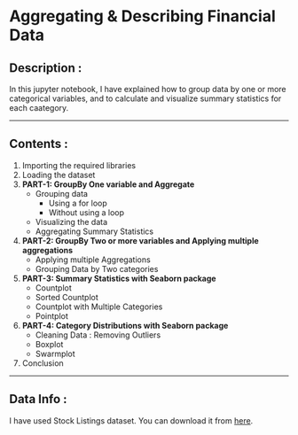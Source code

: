 # Aggregating & Describing Financial Data

## Description :
In this jupyter notebook, I have explained how to group data by one or more categorical variables, and to calculate and visualize summary statistics for each caategory.

---
## Contents :
1. Importing the required libraries
2. Loading the dataset
3. **PART-1: GroupBy One variable and Aggregate**
    - Grouping data
      - Using a for loop
      - Without using a loop
    - Visualizing the data
    - Aggregating Summary Statistics
4. **PART-2: GroupBy Two or more variables and Applying multiple aggregations**
    - Applying multiple Aggregations
    - Grouping Data by Two categories
5. **PART-3: Summary Statistics with Seaborn package**
    - Countplot
    - Sorted Countplot
    - Countplot with Multiple Categories
    - Pointplot
6. **PART-4: Category Distributions with Seaborn package**
    - Cleaning Data : Removing Outliers
    - Boxplot
    - Swarmplot
7. Conclusion

---
## Data Info :
I have used Stock Listings dataset. You can download it from [here](https://github.com/Ravjot03/Financial-Data-in-Python/blob/main/Managing%20Data/Chapter-2/listings.xlsx).
